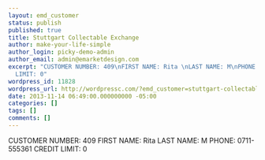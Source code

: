 ```yaml
---
layout: emd_customer
status: publish
published: true
title: Stuttgart Collectable Exchange
author: make-your-life-simple
author_login: picky-demo-admin
author_email: admin@emarketdesign.com
excerpt: "CUSTOMER NUMBER: 409\nFIRST NAME: Rita \nLAST NAME: M\nPHONE: 0711-555361\nCREDIT
  LIMIT: 0"
wordpress_id: 11828
wordpress_url: http://wordpressc.com/?emd_customer=stuttgart-collectable-exchange
date: 2013-11-14 06:49:00.000000000 -05:00
categories: []
tags: []
comments: []
---
```

CUSTOMER NUMBER: 409
FIRST NAME: Rita 
LAST NAME: M
PHONE: 0711-555361
CREDIT LIMIT: 0
